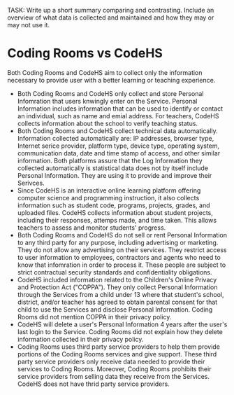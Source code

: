 
TASK: Write up a short summary comparing and contrasting. Include an overview of what data is collected and maintained and how they may or may not use it.

# Coding Rooms vs CodeHS

Both Coding Rooms and CodeHS aim to collect only the information necessary to provide user with a better learning or teaching experience. 

* Both Coding Rooms and CodeHS only collect and store Personal Infomration that users knwingly enter on the Service. Personal Information includes information that can be used to identify or contact an individual, such as name and emial address. For teachers, CodeHS collects information about the school to verify teaching status. 
* Both Coding Rooms and CodeHS collect technical data automatically. Information collected automatically are: IP addresses, browser type, Internet serice provider, platform type, device type, operating system, communication data, date and time stamp of access, and other similar information. Both platforms assure that the Log Information they collected automatically is statistical data does not by itself include Personal Information. They are using it to provide and improve their Serivces. 
* Since CodeHS is an interactive online learning platform offering computer science and programming instruction, it also collects information such as student code, programs, projects, grades, and uploaded files. CodeHS collects information about student projects, including their responses, attemps made, and time taken. This allows teachers to assess and monitor students' progress. 
* Both Coding Rooms and CodeHS do not sell or rent Personal Information to any third party for any purpose, including advertising or marketing. They do not allow any advertising on their services. They restrict access to user information to employees, contractors and agents who need to know that infomration in order to process it. These people are subject to strict contractual security standards and confidentiality obligations. 
* CodeHS included information related to the Children's Online Privacy and Protection Act ("COPPA"). They only collect Personal Information through the Services from a child under 13 where that student's school, district, and/or teacher has agreed to obtain parental consent for that child to use the Services and disclose Personal Information. Coding Rooms did not mention COPPA in their privacy policy. 
* CodeHS will delete a user's Personal Information 4 years after the user's last login to the Service. Coding Rooms did not explain how they delete information collected in their privacy policy. 
* Coding Rooms uses third party service providers to help them provide portions of the Coding Rooms services and give support. These third party service providers only receive data needed to provide their services to Coding Rooms. Moreover, Coding Rooms prohibits their service providers from selling data they receive from the Services. CodeHS does not have thrid party service providers. 
